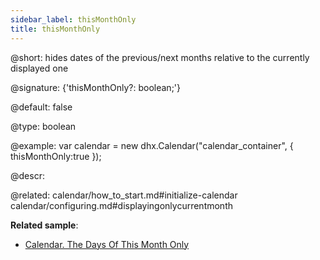 ```yaml
---
sidebar_label: thisMonthOnly
title: thisMonthOnly
---          
```


@short: hides dates of the previous/next months relative to the currently displayed one

@signature: {'thisMonthOnly?: boolean;'}

@default: false

@type: boolean

@example: 
var calendar = new dhx.Calendar("calendar_container", {
   thisMonthOnly:true
});



@descr: 


@related:
calendar/how_to_start.md#initialize-calendar
calendar/configuring.md#displayingonlycurrentmonth

**Related sample**:
- [Calendar. The Days Of This Month Only](https://snippet.dhtmlx.com/4wi5hbtr)
